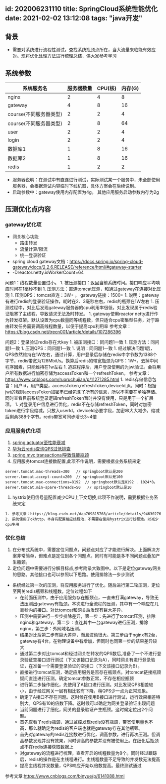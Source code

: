id: 202006231110
title: SpringCloud系统性能优化
date: 2021-02-02 13:12:08
tags: "java开发"
---------
## 背景
 
  * 需要对系统进行流程性测试，查找系统瓶颈点所在，当大流量来临能有效应对。现将优化处理方法进行梳理总结，供大家参考学习

## 系统参数

| 系统服务名| 服务器数量| CPU(核) | 内存(G)|
|--- |----|----|----|
| nginx | 2 | 4 | 8|
| gateway | 4 | 8 | 16|
| course(不同服务器类型) | 2 | 2 | 4|
| course(不同服务器类型) | 2 | 8 | 64|
| user | 2 | 2 | 4|
| login | 2 | 2 | 4|
| 数据库1 | 1 | 8 | 16|
| 数据库2 | 1 | 8 | 16|
| redis | 1 | 2 | 2 |

* 服务器说明：在测试中有直连进行测试，实际测试某一个服务中，未全部使用服务器，会根据测试内容临时下线机器，具体方案会在后续说到。
* 启动参数中：gateway使用内存配置为4g。 其他应用服务启动参数内存为2g

## 压测优化点内容
### gateway优化项

  * 网关核心功能
    * 路由转发
    * 流量计算/限流
    * 统一登录验证
  * spring cloud gateway文档：https://docs.spring.io/spring-cloud-gateway/docs/2.2.6.RELEASE/reference/html/#gateway-starter
  * -Dreactor.netty.ioWorkerCount=64
  
  问题1：线程数量设置过小。
    1. 被压测接口：返回当前系统时间。接口响应平均响应时间在1毫秒不到
	1. 压测方法：直连tomcat压测，和通过gateway在连接对比压测
	1. 压测QPS：tomcat直连：3W+ 。 gateway链接：1500+
	1. 说明：gateway有进行redis的登录验证操作，耗时在2、3毫秒左右，redis的瓶颈在1W左右
	1. 压测过程中，对比后发现gateway服务器的cpu利用率很低，对比发现属于redis验证阻塞了主线程，导致请求无法及时转发。
	1. gateway使用reactor netty进行作为转发框架。默认设置为cpu数量同等线程数，但只适合cpu密集型任务，对于路由转发任务需要调高线程数量，以便于提高cpu利用率
  参考文章：https://blog.csdn.net/trecn001/article/details/107286396
   
  问题2：登录验证redis存在大key
	1. 被压测接口：同问题1一致
	1. 压测方法：同问题1一致
	1. 压测QPS：同问题1一致
	1. 说明：同问题1一致
	1. 经过解决问题1后，QPS依然维持在1W左右，通过计算，用户登录后存储在redis中字节数为1388个字节，redis带宽为128Mbit/s。换算后redis的带宽瓶颈为QPS：1W+。去掉中间程序因素，只能维持在1w左右
	1. 追踪程序后，用户登录使用的为jwt验证。会将用户所有数据进行加密存储为accessToken和一个refreshToken。
    参考文章：https://www.cnblogs.com/ruoruchujian/p/11271285.html
	1. redis存储信息包含：用户id，用户类型，accessToken,refreshToken,deviceId,jti。同时：根据jwt的规则accessToken加密串已经包含了所有的信息，所以不需要在单独存储。同时查看目前系统登录逻辑refreshToken暂时并没有使用，只是用于一个扩展项。
	1. 对登录用户信息进行优化，redis不在存储refreshToken，同时对加密token进行字段缩减。只放入userId，deviceId必要字段，加密串大大减少。缩减后剩余388个字节。redis带宽可同步增长3~4倍

### 应用服务优化项

1. [spring actuator至性能衰减]()
1. [华为云redis查询QPS过低排查]()
1. [spring mvc transactional导致性能瓶颈]()
1. 应用服务tomcat连接数配置,此项不作说明，需要根据业务系统来定
```
server.tomcat.max-threads=300   // springboot默认是200
server.tomcat.accept-count=200  // springboot默认是100
server.tomcat.max-connections=8192  // springboot默认是8192 . 1024*8。
server.tomcat.min-spare-threads=50   // springboot默认是10
```

1. hystrix使用信号量配置减少CPU上下文切换,此项不作说明，需要根据业务系统来定
  ```
  1. 参考文章：https://blog.csdn.net/dap769815768/article/details/94630276
  2. 系统使用了okhttp，本身有配置相应线程池，不需要在使用hystrix进行线程池。以减少cpu争用
  ```

### 优化总结

1. 在分布式系统中，需要定位问题点，问题点对应了才能进行解决。上面解决方案非常简单，但难点是定位到各个问题点。同时有可能是多不同问题点叠加产生瓶颈。
2. 定位问题中需要进行分解目标点,参考附录大致图中。以下是定位gateway网关的思路。其他接口也可以参照以下思路。使用排除法一步步测试
  * 系统经过第一次的压测，将应用服务进行了优化。随后进行第二轮压测，定位至网关redis瓶颈和线程数。定位过程如下
    * 在前面压测中，由于应用服务存在瓶颈点，一直未打满gateway，导致无法压测出gateway有瓶颈。本次进行全流程的压测，其中有一个响应在几毫秒内的接口。对比tomcat和网关后发现有巨大差异。
	* 压测中需要进行一步步排除差异，第一步：先进行了tomcat压测，排除nginx和gateway，第二步：直连其中一台gateway进行压测，排除nginx，第三步：外网域名压测。
	* 结果对比后第二步有巨大差异，而且波动很大。第三步由于nginx有2台，gateway有4台。在物理设备中有增加，但同时也同第一步的结果差异较大
    * 通过第二步对比tomcat和经过网关在转发的QPS数后,准备了一个不进行登录验证空接口进行测试（下文该接口记录为A），同时网关有进行登录验证，在准备一个需要登录验证的空接口（下文该接口记录为B）。
	* 直接进行tomcat压测，确定应用服务是否存在瓶颈点。对tomcat链接瓶颈疑问直连进行压测。确定tomcat参数正常，不存在相应瓶颈
	* 进行第二步操作细化，先使用了A接口进行压测。对比发现QPS相差较小，由于经过网关一层有相比较有下降，稍QPS少一点为正常现象。
	* 确定了A接口不存在问题。这时候在使用B接口进行测试，运行效果相差特别大。QPS有10的倍数下降。这时候可以确定为网关登录验证出现问题
	* 当前问题进行了细化，网关的登录验证产生瓶颈。这时候定位出2个问题。
	* 首先查看了redis瓶颈，通过监控发现redis没有瓶颈，带宽使用量也不高，那么就确定为redis的客户端也就是gateway存在其他瓶颈。
	* 首先对gateway的redis连接数进行优化，调高参数，进行再次压测。但调高参数发现并没有效果，同时调高的参数并没有被使用上。在细化后瓶颈点不在redis连接获取数据上
	* 对gateway的流程进行梳理，查看开启的线程数量为8个。同时经过跟踪后，redis的操作是在主线程进行。主线程数量不足导致的并发数无法提高
	* 提高主线程并发数量，QPS响应开始以倍数提高。最终测试通过

参考文章:https://www.cnblogs.com/binyue/p/6141088.html


